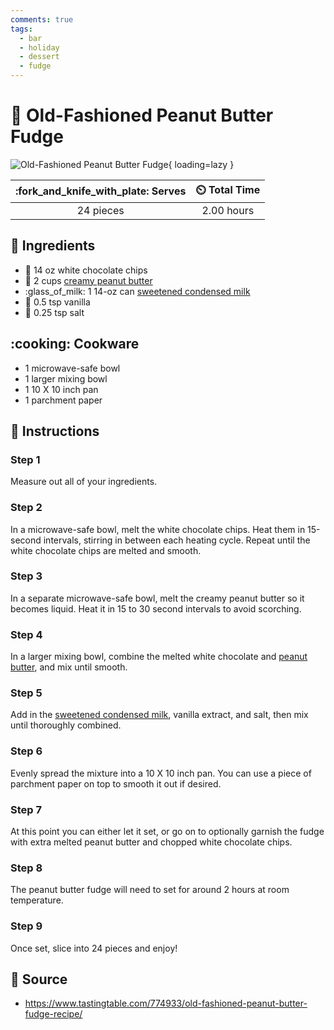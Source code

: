 ```yaml
---
comments: true
tags:
  - bar
  - holiday
  - dessert
  - fudge
---
```

# :peanuts: Old-Fashioned Peanut Butter Fudge

![Old-Fashioned Peanut Butter Fudge](../assets/images/old-fashioned-peanut-butter-fudge.jpg){ loading=lazy }

| :fork_and_knife_with_plate: Serves | :timer_clock: Total Time |
|:----------------------------------:|:-----------------------: |
| 24 pieces | 2.00 hours |

## :salt: Ingredients

- :chocolate_bar: 14 oz white chocolate chips
- :peanuts: 2 cups [creamy peanut butter][2]
- :glass_of_milk: 1 14-oz can [sweetened condensed milk][1]
- :icecream: 0.5 tsp vanilla
- :salt: 0.25 tsp salt

## :cooking: Cookware

- 1 microwave-safe bowl
- 1 larger mixing bowl
- 1 10 X 10 inch pan
- 1 parchment paper

## :pencil: Instructions

### Step 1

Measure out all of your ingredients.

### Step 2

In a microwave-safe bowl, melt the white chocolate chips. Heat them in 15-second intervals, stirring in between each
heating cycle. Repeat until the white chocolate chips are melted and smooth.

### Step 3

In a separate microwave-safe bowl, melt the creamy peanut butter so it becomes liquid. Heat it in 15 to 30 second
intervals to avoid scorching.

### Step 4

In a larger mixing bowl, combine the melted white chocolate and [peanut butter][2], and mix until smooth.

### Step 5

Add in the [sweetened condensed milk][1], vanilla extract, and salt, then mix until thoroughly combined.

### Step 6

Evenly spread the mixture into a 10 X 10 inch pan. You can use a piece of parchment paper on top to smooth it out if
desired.

### Step 7

At this point you can either let it set, or go on to optionally garnish the fudge with extra melted peanut butter and
chopped white chocolate chips.

### Step 8

The peanut butter fudge will need to set for around 2 hours at room temperature.

### Step 9

Once set, slice into 24 pieces and enjoy!

## :link: Source

- <https://www.tastingtable.com/774933/old-fashioned-peanut-butter-fudge-recipe/>

[1]: <../ingredients/sweetened-condensed-milk.md>
[2]: <../ingredients/peanut-butter.md>
